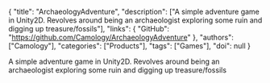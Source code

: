 {
  "title": "ArchaeologyAdventure",
  "description": ["A simple adventure game in Unity2D. Revolves around being an archaeologist exploring some ruin and digging up treasure/fossils"],
  "links": {
    "GitHub": "https://github.com/Camology/ArchaeologyAdventure"
  },
  "authors": ["Camology"],
  "categories": ["Products"],
  "tags": ["Games"],
  "doi": null
}

<!-- Generated by csv2md.R – do not edit by hand -->

A simple adventure game in Unity2D. Revolves around being an archaeologist exploring some ruin and digging up treasure/fossils